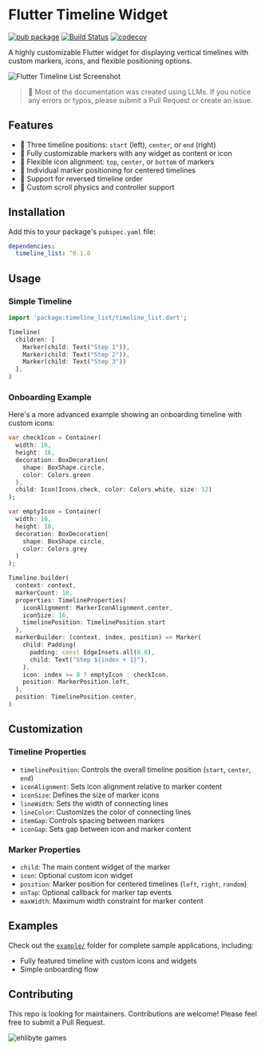 # Flutter Timeline Widget
[![pub package](https://img.shields.io/pub/v/timeline_list.svg)](https://pub.dartlang.org/packages/timeline_list)
[![Build Status](https://travis-ci.org/furkantektas/timeline_list.svg?branch=master)](https://travis-ci.org/furkantektas/timeline_list)  [![codecov](https://codecov.io/gh/furkantektas/timeline_list/branch/master/graph/badge.svg?token=jDCYhfSuea)](https://codecov.io/gh/furkantektas/timeline_list)

A highly customizable Flutter widget for displaying vertical timelines with custom markers, icons, and flexible positioning options.

![Flutter Timeline List Screenshot](https://github.com/furkantektas/timeline_list/raw/master/doc/timeline_list.png?raw=true)

> 🦚 Most of the documentation was created using LLMs. If you notice any errors or typos, please submit a Pull Request or create an issue.

## Features

- 🎯 Three timeline positions: `start` (left), `center`, or `end` (right)
- 🎨 Fully customizable markers with any widget as content or icon
- 📍 Flexible icon alignment: `top`, `center`, or `bottom` of markers
- 🎯 Individual marker positioning for centered timelines
- 🔄 Support for reversed timeline order
- 📱 Custom scroll physics and controller support

## Installation

Add this to your package's `pubspec.yaml` file:

```yaml
dependencies:
  timeline_list: ^0.1.0
```

## Usage

### Simple Timeline

```dart
import 'package:timeline_list/timeline_list.dart';

Timeline(
  children: [
    Marker(child: Text("Step 1")),
    Marker(child: Text("Step 2")),
    Marker(child: Text("Step 3"))
  ],
)
```

### Onboarding Example

Here's a more advanced example showing an onboarding timeline with custom icons:

```dart
var checkIcon = Container(
  width: 16,
  height: 16,
  decoration: BoxDecoration(
    shape: BoxShape.circle,
    color: Colors.green
  ),
  child: Icon(Icons.check, color: Colors.white, size: 12)
);

var emptyIcon = Container(
  width: 16,
  height: 16,
  decoration: BoxDecoration(
    shape: BoxShape.circle,
    color: Colors.grey
  )
);

Timeline.builder(
  context: context,
  markerCount: 10,
  properties: TimelineProperties(
    iconAlignment: MarkerIconAlignment.center,
    iconSize: 16,
    timelinePosition: TimelinePosition.start
  ),
  markerBuilder: (context, index, position) => Marker(
    child: Padding(
      padding: const EdgeInsets.all(8.0),
      child: Text("Step ${index + 1}"),
    ),
    icon: index >= 8 ? emptyIcon : checkIcon,
    position: MarkerPosition.left,
  ),
  position: TimelinePosition.center,
)
```

## Customization

### Timeline Properties

- `timelinePosition`: Controls the overall timeline position (`start`, `center`, `end`)
- `iconAlignment`: Sets icon alignment relative to marker content
- `iconSize`: Defines the size of marker icons
- `lineWidth`: Sets the width of connecting lines
- `lineColor`: Customizes the color of connecting lines
- `itemGap`: Controls spacing between markers
- `iconGap`: Sets gap between icon and marker content

### Marker Properties

- `child`: The main content widget of the marker
- `icon`: Optional custom icon widget
- `position`: Marker position for centered timelines (`left`, `right`, `random`)
- `onTap`: Optional callback for marker tap events
- `maxWidth`: Maximum width constraint for marker content

## Examples

Check out the [`example/`](https://github.com/furkantektas/timeline_list/tree/master/example) folder for complete sample applications, including:
- Fully featured timeline with custom icons and widgets
- Simple onboarding flow

## Contributing

This repo is looking for maintainers. Contributions are welcome! Please feel free to submit a Pull Request.

![ehlibyte games](https://ehlibyte.com/images/ehlibyte-logo-small.png?raw=true)

